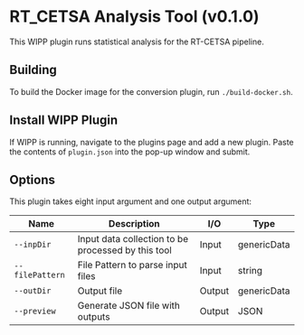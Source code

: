 # RT_CETSA Analysis Tool (v0.1.0)

This WIPP plugin runs statistical analysis for the RT-CETSA pipeline.

## Building

To build the Docker image for the conversion plugin, run
`./build-docker.sh`.

## Install WIPP Plugin

If WIPP is running, navigate to the plugins page and add a new plugin. Paste the contents of `plugin.json` into the pop-up window and submit.

## Options

This plugin takes eight input argument and one output argument:

| Name            | Description                                        | I/O    | Type        |
|-----------------|----------------------------------------------------|--------|-------------|
| `--inpDir`      | Input data collection to be processed by this tool | Input  | genericData |
| `--filePattern` | File Pattern to parse input files                  | Input  | string      |
| `--outDir`      | Output file                                        | Output | genericData |
| `--preview`     | Generate JSON file with outputs                    | Output | JSON        |
